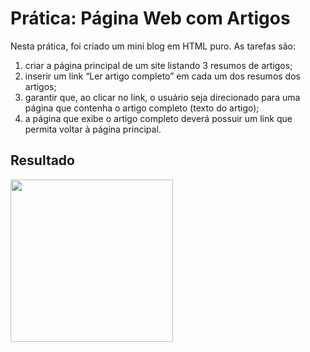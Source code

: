 # Prática: Página Web com Artigos

Nesta prática, foi criado um mini blog em HTML puro. As tarefas são:

1. criar a página principal de um site listando 3 resumos de artigos;
2. inserir um link “Ler artigo completo” em cada um dos resumos dos artigos;
3. garantir que, ao clicar no link, o usuário seja direcionado para uma página que contenha o artigo completo (texto do artigo);
4. a página que exibe o artigo completo deverá possuir um link que permita voltar à página principal.


## Resultado

<img height="260em" src="https://github.com/GiovaniDamian/front-end-awari/assets/60575219/f0847ab5-6219-44fb-aea5-9bdd4d686b0c"/>
